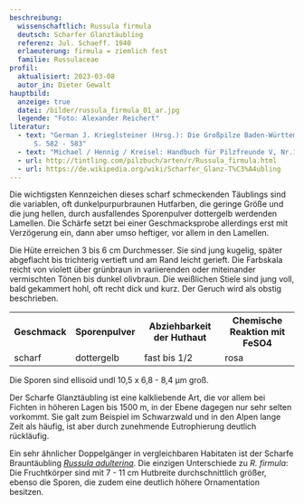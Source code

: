```yaml
---
beschreibung:
  wissenschaftlich: Russula firmula
  deutsch: Scharfer Glanztäubling
  referenz: Jul. Schaeff. 1940
  erlaeuterung: firmula = ziemlich fest
  familie: Russulaceae
profil:
  aktualisiert: 2023-03-08
  autor_in: Dieter Gewalt
hauptbild:
  anzeige: true
  datei: /bilder/russula_firmula_01_ar.jpg
  legende: "Foto: Alexander Reichert"
literatur:
  - text: "German J. Krieglsteiner (Hrsg.): Die Großpilze Baden-Württembergs Band 2
      S. 582 - 583"
  - text: "Michael / Hennig / Kreisel: Handbuch für Pilzfreunde V, Nr.156"
  - url: http://tintling.com/pilzbuch/arten/r/Russula_firmula.html
  - url: https://de.wikipedia.org/wiki/Scharfer_Glanz-T%C3%A4ubling
---
```

Die wichtigsten Kennzeichen dieses scharf schmeckenden Täublings sind die variablen, oft dunkelpurpurbraunen Hutfarben, die geringe Größe und die jung hellen, durch ausfallendes Sporenpulver dottergelb werdenden Lamellen. Die Schärfe setzt bei einer Geschmacksprobe allerdings erst mit Verzögerung ein, dann aber umso heftiger, vor allem in den Lamellen.

Die Hüte erreichen 3 bis 6 cm Durchmesser. Sie sind jung kugelig, später abgeflacht bis trichterig vertieft und am Rand leicht gerieft. Die Farbskala reicht von violett über grünbraun in variierenden oder miteinander vermischten Tönen bis  dunkel olivbraun. Die weißlichen Stiele sind jung voll, bald gekammert hohl, oft recht dick und kurz. Der Geruch wird als obstig beschrieben.

<div class="table-responsive">
  <table class="table taeubling">
    <tr>
      <th>Geschmack</th>
      <th>Sporenpulver</th>
      <th>Abziehbarkeit der Huthaut</th>
      <th>Chemische Reaktion mit FeSO4</th>
    </tr>
    <tr>
      <td>scharf</td>
      <td>dottergelb</td>
      <td>fast bis 1/2</td>
      <td>rosa</td>
    </tr>
  </table>
</div>

Die Sporen sind ellisoid undl 10,5 x 6,8 - 8,4 µm groß.

Der Scharfe Glanztäubling ist eine kalkliebende Art, die vor allem bei Fichten in höheren Lagen bis 1500 m, in der Ebene dagegen nur sehr selten vorkommt. Sie galt zum Beispiel im Schwarzwald und in den Alpen lange Zeit als häufig, ist aber durch zunehmende Eutrophierung deutlich rückläufig.

Ein sehr ähnlicher Doppelgänger in vergleichbaren Habitaten ist der Scharfe Brauntäubling *[Russula adulterina](/pilze/russula-adulterina-scharfer-brauntäubling)*. Die einzigen Unterschiede zu *R. firmula*: Die Fruchtkörper sind mit 7 - 11 cm Hutbreite durchschnittlich größer, ebenso die Sporen, die zudem eine deutlich höhere Ornamentation besitzen.